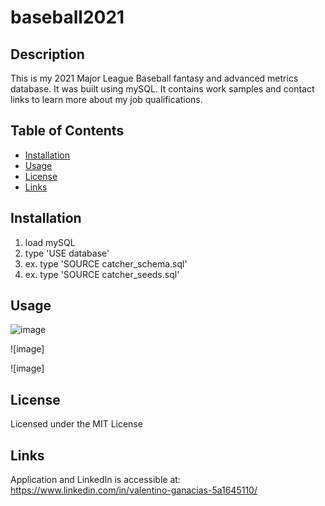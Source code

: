 # baseball2021

## Description
This is my 2021 Major League Baseball fantasy and advanced metrics database. It was built using mySQL.  It contains work samples and contact links to learn more about my job qualifications.

## Table of Contents

- [Installation](#installation)
- [Usage](#usage)
- [License](#license)
- [Links](#links)

## Installation

1.  load mySQL
2.  type 'USE database' 
3.  ex. type 'SOURCE catcher_schema.sql'
4.  ex. type 'SOURCE catcher_seeds.sql'

## Usage

![image](https://user-images.githubusercontent.com/84544540/149605904-ad0c9784-7f38-49ef-a387-a4bf37370834.png)


![image]


![image]

## License 

Licensed under the MIT License

## Links

Application and LinkedIn is accessible at: https://www.linkedin.com/in/valentino-ganacias-5a1645110/



